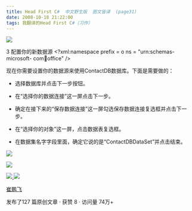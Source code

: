 ```yaml
---
title: Head First C#  中文野生版  图文皆译  (page31)
date: 2008-10-18 21:22:00
tags: 我翻译的Head First C#（习作）
---
```

![](https://p-blog.csdn.net/images/p_blog_csdn_net/cuipengfei1/EntryImages/20081018/%E6%88%AA%E5%9B%BE03.jpg)

3  配置你的新数据源  <?xml:namespace prefix = o ns = "urn:schemas-microsoft-
com:office:office" />

现在你需要设置你的数据源来使用ContactDB数据库。下面是需要做的：

*  选择数据库并点击下一步按钮。 

*  在“选择你的数据连接”这一屏点击下一步。 

*  确定在接下来的“保存数据连接”这一屏勾选保存数据连接复选框并点击下一步。 

*  在“选择你的对象”这一屏，点击数据表复选框。 

*  在数据集名字字段里面，确定它说的是“ContactDBDataSet”并点击结束。 

![](https://p-blog.csdn.net/images/p_blog_csdn_net/cuipengfei1/EntryImages/20081018/%E6%88%AA%E5%9B%BE04.jpg)

![](https://p-blog.csdn.net/images/p_blog_csdn_net/cuipengfei1/EntryImages/20081018/%E6%88%AA%E5%9B%BE05.jpg)



[ ![](https://profile.csdnimg.cn/5/2/5/3_cuipengfei1)
![](https://g.csdnimg.cn/static/user-reg-year/1x/11.png)
](https://blog.csdn.net/cuipengfei1)

[ 崔鹏飞 ](https://blog.csdn.net/cuipengfei1)

发布了127 篇原创文章  ·  获赞 8  ·  访问量 74万+

